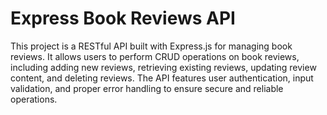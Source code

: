 # Express Book Reviews API

This project is a RESTful API built with Express.js for managing book reviews. It allows users to perform CRUD operations on book reviews, including adding new reviews, retrieving existing reviews, updating review content, and deleting reviews. The API features user authentication, input validation, and proper error handling to ensure secure and reliable operations.

